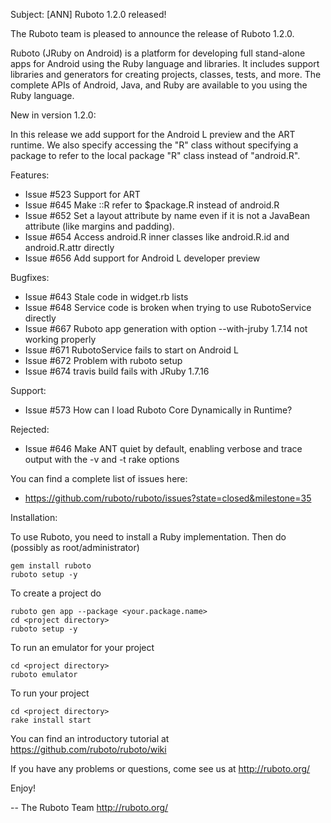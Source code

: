 Subject: [ANN] Ruboto 1.2.0 released!

The Ruboto team is pleased to announce the release of Ruboto 1.2.0.

Ruboto (JRuby on Android) is a platform for developing full stand-alone
apps for Android using the Ruby language and libraries.  It includes
support libraries and generators for creating projects, classes, tests,
and more.  The complete APIs of Android, Java, and Ruby are available to
you using the Ruby language.

New in version 1.2.0:

In this release we add support for the Android L preview and the ART
runtime.  We also specify accessing the "R" class without specifying a
package to refer to the local package "R" class instead of "android.R".

Features:

* Issue #523 Support for ART
* Issue #645 Make ::R refer to $package.R instead of android.R
* Issue #652 Set a layout attribute by name even if it is not a JavaBean
  attribute (like margins and padding).
* Issue #654 Access android.R inner classes like android.R.id and
  android.R.attr directly
* Issue #656 Add support for Android L developer preview

Bugfixes:

* Issue #643 Stale code in widget.rb lists
* Issue #648 Service code is broken when trying to use RubotoService
  directly
* Issue #667 Ruboto app generation with option --with-jruby 1.7.14 not
  working properly
* Issue #671 RubotoService fails to start on Android L
* Issue #672 Problem with ruboto setup
* Issue #674 travis build fails with JRuby 1.7.16

Support:

* Issue #573 How can I load Ruboto Core Dynamically in Runtime?

Rejected:

* Issue #646 Make ANT quiet by default, enabling verbose and trace
  output with the -v and -t rake options

You can find a complete list of issues here:

* https://github.com/ruboto/ruboto/issues?state=closed&milestone=35


Installation:

To use Ruboto, you need to install a Ruby implementation.  Then do
(possibly as root/administrator)

    gem install ruboto
    ruboto setup -y

To create a project do

    ruboto gen app --package <your.package.name>
    cd <project directory>
    ruboto setup -y

To run an emulator for your project

    cd <project directory>
    ruboto emulator

To run your project

    cd <project directory>
    rake install start

You can find an introductory tutorial at
https://github.com/ruboto/ruboto/wiki

If you have any problems or questions, come see us at http://ruboto.org/

Enjoy!


--
The Ruboto Team
http://ruboto.org/
